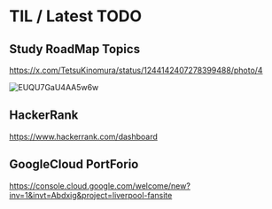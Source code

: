 # TIL / Latest TODO

## Study RoadMap Topics

https://x.com/TetsuKinomura/status/1244142407278399488/photo/4

![EUQU7GaU4AA5w6w](https://github.com/user-attachments/assets/4642d97a-0839-43ec-80c2-24323a96bd9b)

## HackerRank

https://www.hackerrank.com/dashboard

## GoogleCloud PortForio

https://console.cloud.google.com/welcome/new?inv=1&invt=Abdxig&project=liverpool-fansite
